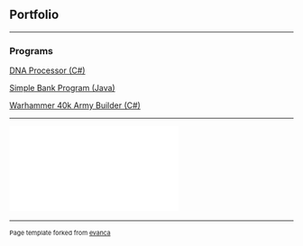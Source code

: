 ## Portfolio

---

### Programs

[DNA Processor (C#)](https://github.com/jamclaub/DNAcore3.git)

[Simple Bank Program (Java)](https://github.com/jamclaub/JavaBank.git)

[Warhammer 40k Army Builder (C#)](https://github.com/Ian1993/352-Semester-Group-Project.git)

---

![Resume](images/Resume.pdf)

 ---
<p style="font-size:11px">Page template forked from <a href="https://github.com/evanca/quick-portfolio">evanca</a></p>
<!-- Remove above link if you don't want to attibute -->
